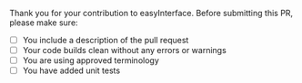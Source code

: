 Thank you for your contribution to easyInterface. 
Before submitting this PR, please make sure:
- [ ] You include a description of the pull request
- [ ] Your code builds clean without any errors or warnings
- [ ] You are using approved terminology
- [ ] You have added unit tests
